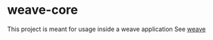 # weave-core

This project is meant for usage inside a weave application
See [weave](https://github.com/nicolas-tdc/weave)
